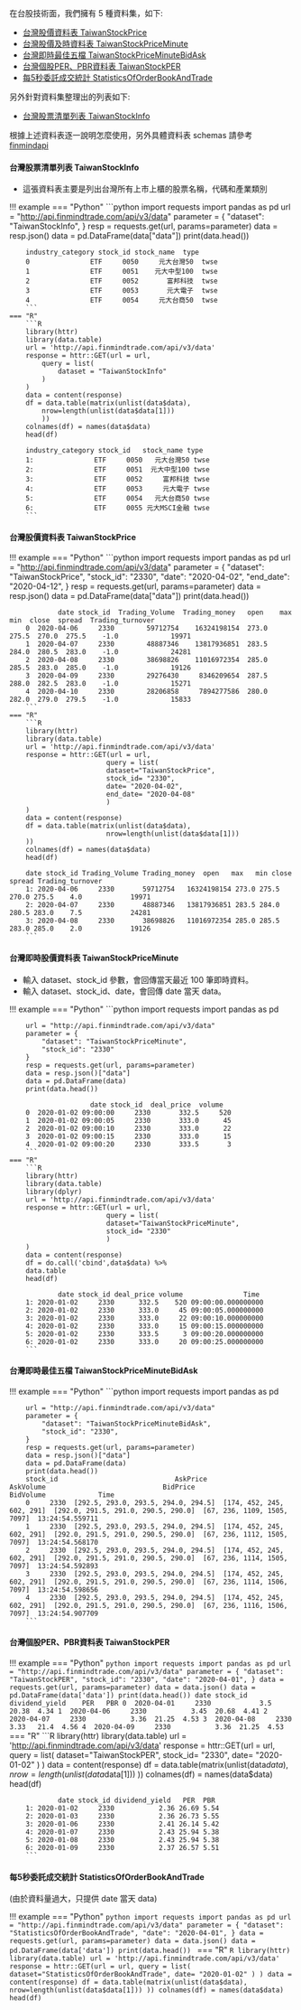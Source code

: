 在台股技術面，我們擁有 5 種資料集，如下:

- [台灣股價資料表 TaiwanStockPrice](https://finmind.github.io/tutor/TaiwanMarket/Technical/#taiwanstockprice)
- [台灣股價及時資料表 TaiwanStockPriceMinute](https://finmind.github.io/tutor/TaiwanMarket/Technical/#taiwanstockpriceminute)
- [台灣即時最佳五檔 TaiwanStockPriceMinuteBidAsk]((https://finmind.github.io/tutor/TaiwanMarket/Technical/#taiwanstockpriceminutebidask))
- [台灣個股PER、PBR資料表 TaiwanStockPER](https://finmind.github.io/tutor/TaiwanMarket/Technical/#perpbr-taiwanstockper)
- [每5秒委託成交統計 StatisticsOfOrderBookAndTrade](https://finmind.github.io/tutor/TaiwanMarket/Technical/#StatisticsOfOrderBookAndTrade)

另外針對資料集整理出的列表如下:

- [台灣股票清單列表 TaiwanStockInfo](https://finmind.github.io/tutor/TaiwanMarket/Technical/#taiwanstockinfo)

根據上述資料表逐一說明怎麼使用，另外具體資料表 schemas 請參考 [finmindapi](http://api.finmindtrade.com/docs#/default/method_api_v2_data_get)

#### 台灣股票清單列表 TaiwanStockInfo

- 這張資料表主要是列出台灣所有上市上櫃的股票名稱，代碼和產業類別

!!! example
    === "Python"
        ```python
        import requests
        import pandas as pd
        url = "http://api.finmindtrade.com/api/v3/data"
        parameter = {
            "dataset": "TaiwanStockInfo",
        }
        resp = requests.get(url, params=parameter)
        data = resp.json()
        data = pd.DataFrame(data["data"])
        print(data.head())

        industry_category stock_id stock_name  type
        0               ETF     0050     元大台灣50  twse
        1               ETF     0051    元大中型100  twse
        2               ETF     0052       富邦科技  twse
        3               ETF     0053       元大電子  twse
        4               ETF     0054     元大台商50  twse
        ```
    === "R"
        ```R
        library(httr)
        library(data.table)
        url = 'http://api.finmindtrade.com/api/v3/data'
        response = httr::GET(url = url,
            query = list(
                dataset = "TaiwanStockInfo"
            )
        )
        data = content(response)
        df = data.table(matrix(unlist(data$data), 
            nrow=length(unlist(data$data[1]))
            ))
        colnames(df) = names(data$data)
        head(df)

        industry_category stock_id   stock_name type
        1:               ETF     0050   元大台灣50 twse
        2:               ETF     0051  元大中型100 twse
        3:               ETF     0052     富邦科技 twse
        4:               ETF     0053     元大電子 twse
        5:               ETF     0054   元大台商50 twse
        6:               ETF     0055 元大MSCI金融 twse
        ```

#### 台灣股價資料表 TaiwanStockPrice

!!! example
    === "Python"
        ```python
        import requests
        import pandas as pd
        url = "http://api.finmindtrade.com/api/v3/data"
        parameter = {
            "dataset": "TaiwanStockPrice",
            "stock_id": "2330",
            "date": "2020-04-02",
            "end_date": "2020-04-12",
        }
        resp = requests.get(url, params=parameter)
        data = resp.json()
        data = pd.DataFrame(data["data"])
        print(data.head())

                date stock_id  Trading_Volume  Trading_money   open    max    min  close  spread  Trading_turnover
        0  2020-04-06     2330        59712754    16324198154  273.0  275.5  270.0  275.5    -1.0             19971
        1  2020-04-07     2330        48887346    13817936851  283.5  284.0  280.5  283.0    -1.0             24281
        2  2020-04-08     2330        38698826    11016972354  285.0  285.5  283.0  285.0    -1.0             19126
        3  2020-04-09     2330        29276430     8346209654  287.5  288.0  282.5  283.0    -1.0             15271
        4  2020-04-10     2330        28206858     7894277586  280.0  282.0  279.0  279.5    -1.0             15833
        ```
    === "R"
        ```R
        library(httr)
        library(data.table)
        url = 'http://api.finmindtrade.com/api/v3/data'
        response = httr::GET(url = url,
                            query = list(
                            dataset="TaiwanStockPrice",
                            stock_id= "2330",
                            date= "2020-04-02",
                            end_date= "2020-04-08"
                            )
        )
        data = content(response)
        df = data.table(matrix(unlist(data$data), 
                            nrow=length(unlist(data$data[1]))
        ))
        colnames(df) = names(data$data)
        head(df)

        date stock_id Trading_Volume Trading_money  open   max   min close spread Trading_turnover
        1: 2020-04-06     2330       59712754   16324198154 273.0 275.5 270.0 275.5    4.0            19971
        2: 2020-04-07     2330       48887346   13817936851 283.5 284.0 280.5 283.0    7.5            24281
        3: 2020-04-08     2330       38698826   11016972354 285.0 285.5 283.0 285.0    2.0            19126
        ```



#### 台灣即時股價資料表 TaiwanStockPriceMinute

- 輸入 dataset、stock_id 參數，會回傳當天最近 100 筆即時資料。
- 輸入 dataset、stock_id、date，會回傳 date 當天 data。

!!! example
    === "Python"
        ```python
        import requests
        import pandas as pd

        url = "http://api.finmindtrade.com/api/v3/data"
        parameter = {
            "dataset": "TaiwanStockPriceMinute",
            "stock_id": "2330"
        }
        resp = requests.get(url, params=parameter)
        data = resp.json()["data"]
        data = pd.DataFrame(data)
        print(data.head())

                        date stock_id  deal_price  volume
        0  2020-01-02 09:00:00     2330       332.5     520
        1  2020-01-02 09:00:05     2330       333.0      45
        2  2020-01-02 09:00:10     2330       333.0      22
        3  2020-01-02 09:00:15     2330       333.0      15
        4  2020-01-02 09:00:20     2330       333.5       3
        ```
    === "R"
        ```R
        library(httr)
        library(data.table)
        library(dplyr)
        url = 'http://api.finmindtrade.com/api/v3/data'
        response = httr::GET(url = url,
                            query = list(
                            dataset="TaiwanStockPriceMinute",
                            stock_id= "2330"
                            )
        )
        data = content(response)
        df = do.call('cbind',data$data) %>%
        data.table
        head(df)

                date stock_id deal_price volume               Time
        1: 2020-01-02     2330      332.5    520 09:00:00.000000000
        2: 2020-01-02     2330      333.0     45 09:00:05.000000000
        3: 2020-01-02     2330      333.0     22 09:00:10.000000000
        4: 2020-01-02     2330      333.0     15 09:00:15.000000000
        5: 2020-01-02     2330      333.5      3 09:00:20.000000000
        6: 2020-01-02     2330      333.0     20 09:00:25.000000000
        ```

#### 台灣即時最佳五檔 TaiwanStockPriceMinuteBidAsk

!!! example
    === "Python"
        ```python
        import requests
        import pandas as pd

        url = "http://api.finmindtrade.com/api/v3/data"
        parameter = {
            "dataset": "TaiwanStockPriceMinuteBidAsk",
            "stock_id": "2330",
        }
        resp = requests.get(url, params=parameter)
        data = resp.json()["data"]
        data = pd.DataFrame(data)
        print(data.head())
        stock_id                             AskPrice                  AskVolume                             BidPrice                    BidVolume             Time
        0     2330  [292.5, 293.0, 293.5, 294.0, 294.5]  [174, 452, 245, 602, 291]  [292.0, 291.5, 291.0, 290.5, 290.0]  [67, 236, 1109, 1505, 7097]  13:24:54.559711
        1     2330  [292.5, 293.0, 293.5, 294.0, 294.5]  [174, 452, 245, 602, 291]  [292.0, 291.5, 291.0, 290.5, 290.0]  [67, 236, 1112, 1505, 7097]  13:24:54.568170
        2     2330  [292.5, 293.0, 293.5, 294.0, 294.5]  [174, 452, 245, 602, 291]  [292.0, 291.5, 291.0, 290.5, 290.0]  [67, 236, 1114, 1505, 7097]  13:24:54.592893
        3     2330  [292.5, 293.0, 293.5, 294.0, 294.5]  [174, 452, 245, 602, 291]  [292.0, 291.5, 291.0, 290.5, 290.0]  [67, 236, 1114, 1506, 7097]  13:24:54.598656
        4     2330  [292.5, 293.0, 293.5, 294.0, 294.5]  [174, 452, 245, 602, 291]  [292.0, 291.5, 291.0, 290.5, 290.0]  [67, 236, 1116, 1506, 7097]  13:24:54.907709
        ```

#### 台灣個股PER、PBR資料表 TaiwanStockPER

!!! example
    === "Python"
        ```python
        import requests
        import pandas as pd
        url = "http://api.finmindtrade.com/api/v3/data"
        parameter = {
            "dataset": "TaiwanStockPER",
            "stock_id": "2330",
            "date": "2020-04-01",
        }
        data = requests.get(url, params=parameter)
        data = data.json()
        data = pd.DataFrame(data['data'])
        print(data.head())
                date stock_id dividend_yield    PER   PBR
        0  2020-04-01     2330            3.5  20.38  4.34
        1  2020-04-06     2330           3.45  20.68  4.41
        2  2020-04-07     2330           3.36  21.25  4.53
        3  2020-04-08     2330           3.33   21.4  4.56
        4  2020-04-09     2330           3.36  21.25  4.53
        ```
    === "R"
        ```R
        library(httr)
        library(data.table)
        url = 'http://api.finmindtrade.com/api/v3/data'
        response = httr::GET(url = url,
                            query = list(
                            dataset="TaiwanStockPER",
                            stock_id= "2330",
                            date= "2020-01-02"
                            )
        )
        data = content(response)
        df = data.table(matrix(unlist(data$data), 
                            nrow=length(unlist(data$data[1]))
        ))
        colnames(df) = names(data$data)
        head(df)

                date stock_id dividend_yield   PER  PBR
        1: 2020-01-02     2330           2.36 26.69 5.54
        2: 2020-01-03     2330           2.36 26.73 5.55
        3: 2020-01-06     2330           2.41 26.14 5.42
        4: 2020-01-07     2330           2.43 25.94 5.38
        5: 2020-01-08     2330           2.43 25.94 5.38
        6: 2020-01-09     2330           2.37 26.57 5.51
        ```


#### 每5秒委託成交統計 StatisticsOfOrderBookAndTrade
(由於資料量過大，只提供 date 當天 data)

!!! example
    === "Python"
        ```python
        import requests
        import pandas as pd
        url = "http://api.finmindtrade.com/api/v3/data"
        parameter = {
            "dataset": "StatisticsOfOrderBookAndTrade",
            "date": "2020-04-01",
        }
        data = requests.get(url, params=parameter)
        data = data.json()
        data = pd.DataFrame(data['data'])
        print(data.head())
        ```
    === "R"
        ```R
        library(httr)
        library(data.table)
        url = 'http://api.finmindtrade.com/api/v3/data'
        response = httr::GET(url = url,
                            query = list(
                            dataset="StatisticsOfOrderBookAndTrade",
                            date= "2020-01-02"
                            )
        )
        data = content(response)
        df = data.table(matrix(unlist(data$data), 
                            nrow=length(unlist(data$data[1]))
        ))
        colnames(df) = names(data$data)
        head(df)
        ```

